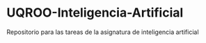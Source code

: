 # UQROO-Inteligencia-Artificial
 Repositorio para las tareas de la asignatura de inteligencia artificial
